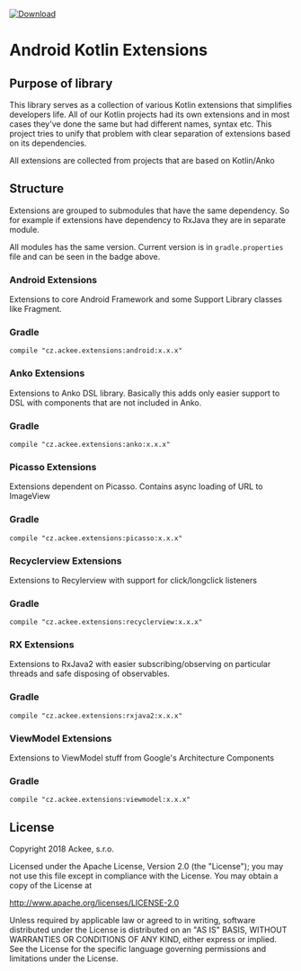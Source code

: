 [ ![Download](https://api.bintray.com/packages/ackeecz/kotlin-extensions/android/images/download.svg) ](https://bintray.com/ackeecz/kotlin-extensions/android/_latestVersion)

# Android Kotlin Extensions

## Purpose of library
This library serves as a collection of various Kotlin extensions that simplifies developers life. All of our Kotlin projects had its own extensions and in most cases they've done the same but had different names, syntax etc. This project tries to unify that problem with clear separation of extensions based on its dependencies.

All extensions are collected from projects that are based on Kotlin/Anko

## Structure
Extensions are grouped to submodules that have the same dependency. So for example if extensions have dependency to RxJava they are in separate module.

All modules has the same version. Current version is in `gradle.properties` file and can be seen in the badge above. 
### Android Extensions
Extensions to core Android Framework and some Support Library classes like Fragment.

### Gradle
```
compile "cz.ackee.extensions:android:x.x.x"
```

### Anko Extensions
Extensions to Anko DSL library. Basically this adds only easier support to DSL with components that are not included in Anko.

### Gradle
```
compile "cz.ackee.extensions:anko:x.x.x"
```

### Picasso Extensions
Extensions dependent on Picasso. Contains async loading of URL to ImageView

### Gradle
```
compile "cz.ackee.extensions:picasso:x.x.x"
```

### Recyclerview Extensions
Extensions to Recylerview with support for click/longclick listeners

### Gradle
```
compile "cz.ackee.extensions:recyclerview:x.x.x"
```

### RX Extensions
Extensions to RxJava2 with easier subscribing/observing on particular threads and safe disposing of observables.

### Gradle
```
compile "cz.ackee.extensions:rxjava2:x.x.x"
```



### ViewModel Extensions
Extensions to ViewModel stuff from Google's Architecture Components 

### Gradle
```
compile "cz.ackee.extensions:viewmodel:x.x.x"
```

## License
Copyright 2018 Ackee, s.r.o.

Licensed under the Apache License, Version 2.0 (the "License");
you may not use this file except in compliance with the License.
You may obtain a copy of the License at

http://www.apache.org/licenses/LICENSE-2.0

Unless required by applicable law or agreed to in writing, software
distributed under the License is distributed on an "AS IS" BASIS,
WITHOUT WARRANTIES OR CONDITIONS OF ANY KIND, either express or implied.
See the License for the specific language governing permissions and
limitations under the License.

